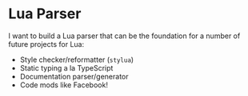 # Lua Parser
I want to build a Lua parser that can be the foundation for a number of future projects for Lua:
* Style checker/reformatter (`stylua`)
* Static typing a la TypeScript
* Documentation parser/generator
* Code mods like Facebook!